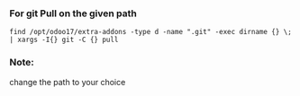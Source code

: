 ### For git Pull on the given path

```
find /opt/odoo17/extra-addons -type d -name ".git" -exec dirname {} \; | xargs -I{} git -C {} pull
```
### Note:
change the path to your choice
